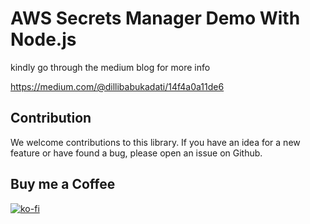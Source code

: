 # AWS Secrets Manager Demo With Node.js
kindly go through the medium blog for more info

https://medium.com/@dillibabukadati/14f4a0a11de6


## Contribution

We welcome contributions to this library. If you have an idea for a new feature or have found a bug, please open an
issue on Github.

## Buy me a Coffee

[![ko-fi](https://ko-fi.com/img/githubbutton_sm.svg)](https://ko-fi.com/dillibabukadati)

